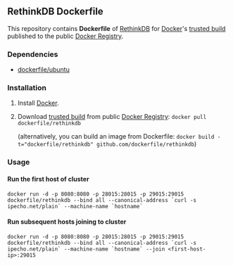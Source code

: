 ## RethinkDB Dockerfile


This repository contains **Dockerfile** of [RethinkDB](http://www.rethinkdb.com/) for [Docker](https://www.docker.io/)'s [trusted build](https://index.docker.io/u/dockerfile/rethinkdb/) published to the public [Docker Registry](https://index.docker.io/).


### Dependencies

* [dockerfile/ubuntu](http://dockerfile.github.io/#/ubuntu)


### Installation

1. Install [Docker](https://www.docker.io/).

2. Download [trusted build](https://index.docker.io/u/dockerfile/rethinkdb/) from public [Docker Registry](https://index.docker.io/): `docker pull dockerfile/rethinkdb`

   (alternatively, you can build an image from Dockerfile: `docker build -t="dockerfile/rethinkdb" github.com/dockerfile/rethinkdb`)


### Usage

#### Run the first host of cluster

    docker run -d -p 8080:8080 -p 28015:28015 -p 29015:29015 dockerfile/rethinkdb --bind all --canonical-address `curl -s ipecho.net/plain` --machine-name `hostname`

#### Run subsequent hosts joining to cluster

    docker run -d -p 8080:8080 -p 28015:28015 -p 29015:29015 dockerfile/rethinkdb --bind all --canonical-address `curl -s ipecho.net/plain` --machine-name `hostname` --join <first-host-ip>:29015
